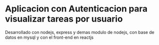 <h1>Aplicacion con Autenticacion para visualizar tareas por usuario</h1>
Desarrollado con nodejs, express y demas modulo de nodejs, con base de datos en mysql y con el front-end en reactjs